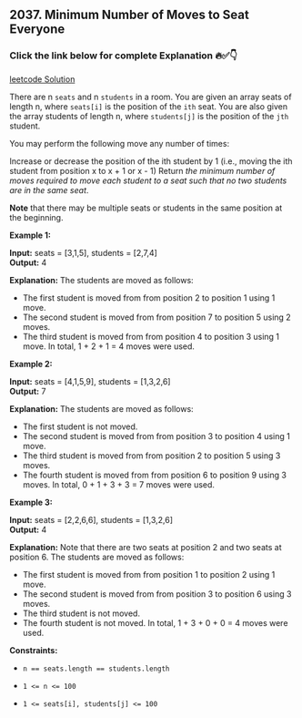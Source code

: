 ## 2037. Minimum Number of Moves to Seat Everyone

### Click the link below for complete Explanation 🔥✅👇

[leetcode Solution]()

There are n ``seats`` and n ``students`` in a room. You are given an array seats of length n, where ``seats[i]`` is the position of the ``ith`` seat. You are also given the array students of length n, where ``students[j]`` is the position of the ``jth`` student.

You may perform the following move any number of times:

Increase or decrease the position of the ith student by 1 (i.e., moving the ith student from position x to x + 1 or x - 1)
Return *the minimum number of moves required to move each student to a seat such that no two students are in the same seat*.

__Note__ that there may be multiple seats or students in the same position at the beginning.

 

**Example 1:**

**Input:** seats = [3,1,5], students = [2,7,4] <br>
**Output:** 4

**Explanation:** The students are moved as follows:
- The first student is moved from from position 2 to position 1 using 1 move.
- The second student is moved from from position 7 to position 5 using 2 moves.
- The third student is moved from from position 4 to position 3 using 1 move.
In total, 1 + 2 + 1 = 4 moves were used.

**Example 2:**

**Input:** seats = [4,1,5,9], students = [1,3,2,6] <br>
**Output:** 7

**Explanation:** The students are moved as follows:
- The first student is not moved.
- The second student is moved from from position 3 to position 4 using 1 move.
- The third student is moved from from position 2 to position 5 using 3 moves.
- The fourth student is moved from from position 6 to position 9 using 3 moves.
In total, 0 + 1 + 3 + 3 = 7 moves were used.

**Example 3:**

**Input:** seats = [2,2,6,6], students = [1,3,2,6] <br>
**Output:** 4

**Explanation:** Note that there are two seats at position 2 and two seats at position 6.
The students are moved as follows:
- The first student is moved from from position 1 to position 2 using 1 move.
- The second student is moved from from position 3 to position 6 using 3 moves.
- The third student is not moved.
- The fourth student is not moved.
In total, 1 + 3 + 0 + 0 = 4 moves were used.
 

**Constraints:**

- ``n == seats.length == students.length``

- ``1 <= n <= 100``

- ``1 <= seats[i], students[j] <= 100``